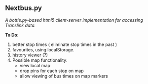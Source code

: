 ## Nextbus.py

*A bottle.py-based html5 client-server implementation for accessing Translink data.*

__To Do__:

1. better stop times ( eliminate stop times in the past )
2. favourites, using localStorage.
3. history viewer (?)
4. Possible map functionality:
    * view local map
    * drop pins for each stop on map
    * allow viewing of bus times on map markers